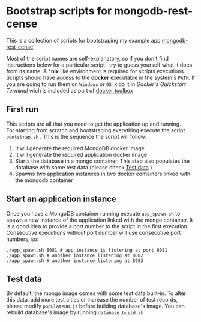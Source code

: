 # Bootstrap scripts for mongodb-rest-cense

This is a collection of scripts for bootstraping my example app
[mongodb-rest-cense](https://github.com/danielo515/mongodb-rest-cense)

Most of the script names are self-explanatory, so if you don't find instructions below for a particular script ,
try to guess yourself what it does from its name. A ***nix** like environment is required for scripts executions.
Scripts should have access to the **docker** executable in the system's `PATH`.
If you are going to run them on `Windows` or `OS X` do it in *Docker's Quickstart Terminal* 
wich is included as part of 
[docker toolbox](https://www.docker.com/products/docker-toolbox)

## First run
This scripts are all that you need to get the application up and running.  
For starting from scratch and bootstraping everything execute the script `bootstrap.sh` .
This is the sequence the script will follow:

1. It will generate the required MongoDB docker image
1. It will generate the required application docker image
1. Starts the database in a mongo container. This step also populates the database with some test data (please check [Test data](#test-data) )
1. Spawns two application instances in two docker containers linked with the mongodb container

## Start an application instance

Once you have a MongoDB container running execute `app_spawn.sh` 
to spawn a new instance of the application linked with the mongo container. 
It is a good idea to provide a port number to the script in the first execution. 
Consecutive executions without port number will use consecutive port numbers, so:

```shell
./app_spawn.sh 8081 # app instance is listening at port 8081
./app_spawn.sh # another instance listening at 8082
./app_spawn.sh # another instance listening at 8083
```

## Test data

By default, the mongo image comes with some test data built-in.
To alter this data, add more test cities or increase the number of test records, please modify `populateDB.js` before building database's image.
You can rebuild database's image by running `database_build.sh`